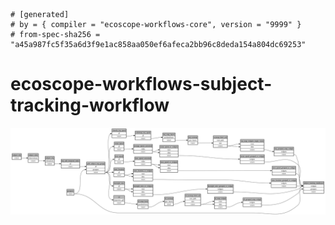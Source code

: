 ```
# [generated]
# by = { compiler = "ecoscope-workflows-core", version = "9999" }
# from-spec-sha256 = "a45a987fc5f35a6d3f9e1ac858aa050ef6afeca2bb96c8deda154a804dc69253"

```
# ecoscope-workflows-subject-tracking-workflow

![](graph.png)
